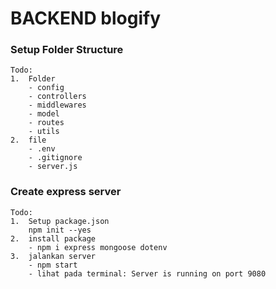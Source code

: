# BACKEND blogify

### Setup Folder Structure

    Todo:
    1.  Folder
        - config
        - controllers
        - middlewares
        - model
        - routes
        - utils
    2.  file
        - .env
        - .gitignore
        - server.js

### Create express server

    Todo:
    1.  Setup package.json
        npm init --yes
    2.  install package
        - npm i express mongoose dotenv
    3.  jalankan server
        - npm start
        - lihat pada terminal: Server is running on port 9080
